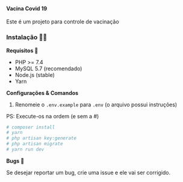 #### Vacina Covid 19

Este é um projeto para controle de vacinação

### Instalação 👷‍♂️

**Requisitos 🧱**

-   PHP >= 7.4
-   MySQL 5.7 (recomendado)
-   Node.js (stable)
-   Yarn

**Configurações & Comandos**

1. Renomeie o `.env.example` para `.env` (o arquivo possui instruções)

PS: Execute-os na ordem (e sem a #)

```sh
# composer install
# yarn
# php artisan key:generate
# php artisan migrate
# yarn run dev
```

**Bugs 🦗**

Se desejar reportar um bug, crie uma issue e ele vai ser corrigido.
